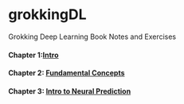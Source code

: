 # grokkingDL
Grokking Deep Learning Book Notes and Exercises 


#### Chapter 1:[Intro](https://github.com/BizAhmad/grokkingDL/blob/master/ch1.md "Chapter 1 - Introducing Deep Learning")  
#### Chapter 2: [Fundamental Concepts](https://github.com/BizAhmad/grokkingDL/blob/master/ch2.md "Chapter 2 - Fundamental Concepts")
#### Chapter 3: [Intro to Neural Prediction](https://github.com/BizAhmad/grokkingDL/blob/master/ch3.md "Chapter 3 - Introduction to Neural Prediction")

